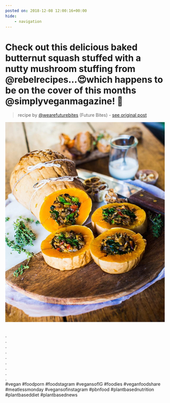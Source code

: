 ```yaml
---
posted on: 2018-12-08 12:00:16+00:00
hide:
    - navigation
---
```


# Check out this delicious baked butternut squash stuffed with a nutty mushroom stuffing from @rebelrecipes...😍which happens to be on the cover of this months @simplyveganmagazine! 🌱⠀ 

> recipe by [@wearefuturebites](https://www.instagram.com/wearefuturebites/) 
(Future Bites) - [see original post](https://instagram.com/p/BrICTjDDE84)

![](../img/wearefuturebites_08-12-2018_1212.png)

⠀  
.⠀  
.⠀  
.⠀  
.⠀  
.⠀  
.⠀  
.⠀  
.⠀  
.⠀  
\#vegan \#foodporn \#foodstagram \#vegansofIG \#foodies \#veganfoodshare \#meatlessmonday \#vegansofinstagram \#pbnfood \#plantbasednutrition \#plantbaseddiet \#plantbasednews   